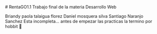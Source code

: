 #   R e n t a G O 1.1
Trabajo final de la materia Desarrollo Web
											
Briandy paola talaigua florez
Daniel mosquera silva
Santiago Naranjo Sanchez
 
Esta incompleta...
antes de empezar las practicas  la termino por hobbit 🦫
